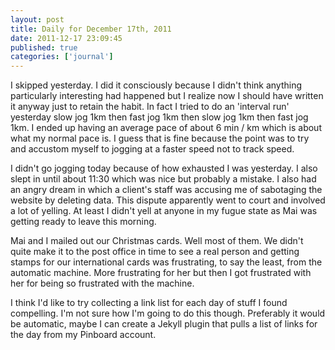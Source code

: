 ```yaml
---
layout: post
title: Daily for December 17th, 2011
date: 2011-12-17 23:09:45
published: true
categories: ['journal']
---
```


I skipped yesterday. I did it consciously because I didn't think anything particularly interesting had happened but I realize now I should have written it anyway just to retain the habit. In fact I tried to do an 'interval run' yesterday slow jog 1km then fast jog 1km then slow jog 1km then fast jog 1km. I ended up having an average pace of about 6 min / km which is about what my normal pace is. I guess that is fine because the point was to try and accustom myself to jogging at a faster speed not to track speed.

I didn't go jogging today because of how exhausted I was yesterday. I also slept in until about 11:30 which was nice but probably a mistake. I also had an angry dream in which a client's staff was accusing me of sabotaging the website by deleting data. This dispute apparently went to court and involved a lot of yelling. At least I didn't yell at anyone in my fugue state as Mai was getting ready to leave this morning.

Mai and I mailed out our Christmas cards. Well most of them. We didn't quite make it to the post office in time to see a real person and getting stamps for our international cards was frustrating, to say the least, from the automatic machine. More frustrating for her but then I got frustrated with her for being so frustrated with the machine.

I think I'd like to try collecting a link list for each day of stuff I found compelling. I'm not sure how I'm going to do this though. Preferably it would be automatic, maybe I can create a Jekyll plugin that pulls a list of links for the day from my Pinboard account.